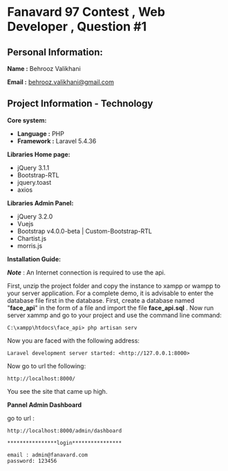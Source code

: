 # Fanavard 97 Contest , Web Developer , Question #1

## Personal Information:

**Name :** Behrooz Valikhani

**Email :** behrooz.valikhani@gmail.com


## Project Information - Technology
**Core system:**
* **Language  :** PHP
* **Framework :** Laravel 5.4.36 
 

**Libraries Home page:**
* jQuery 3.1.1
* Bootstrap-RTL
* jquery.toast
* axios
  

**Libraries Admin Panel:**
* jQuery 3.2.0
* Vuejs
* Bootstrap v4.0.0-beta | Custom-Bootstrap-RTL
* Chartist.js
* morris.js
  

  
**Installation Guide:**

**_Note_** :  An Internet connection is required to use the api.

First, unzip the project folder and copy the instance to xampp or wampp to your server application.
For a complete demo, it is advisable to enter the database file first in the database.
 First, create a database named "**face_api**" in the form of a file and import the file **face_api.sql** .
Now run server xammp and go to your project and use the command line command: 

    C:\xampp\htdocs\face_api> php artisan serv

Now you are faced with the following address:

    
    Laravel development server started: <http://127.0.0.1:8000>

Now go to url the following:

    http://localhost:8000/

You see the site that came up high.


**Pannel Admin Dashboard**

go to url :

    http://localhost:8000/admin/dashboard
    
    ****************login****************
    
    email : admin@fanavard.com
    password: 123456
    
    
